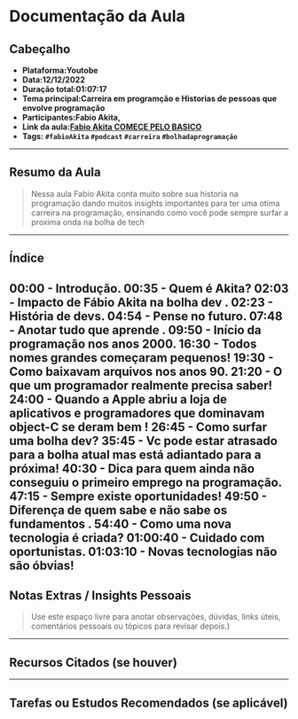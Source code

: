
# Documentação da Aula
## Cabeçalho

- **Plataforma:Youtobe**  
- **Data:12/12/2022**
- **Duração total:01:07:17**  
- **Tema principal:Carreira em programção e Historias de pessoas que envolve programação**  
- **Participantes:Fabio Akita,**  
- **Link da aula:[Fabio Akita COMECE PELO BASICO](https://youtu.be/C3tiSE1QJQ4?si=JAWFat0kJDq5cYEx)**  
- **Tags: `#fabioAkita` `#podcast` `#carreira` `#bolhadaprogramação`**


---

## Resumo da Aula

> Nessa aula Fabio Akita conta muito sobre sua historia na programação dando muitos insights importantes para ter uma otima carreira na programação, ensinando como você pode sempre surfar a proxima onda na bolha de tech

---

## Índice

00:00 - Introdução.
00:35 - Quem é Akita?
02:03 - Impacto de Fábio Akita na bolha dev .
02:23 - História de devs.
04:54 - Pense no futuro.
07:48 - Anotar tudo que aprende .
09:50 - Início da programação nos anos 2000.
16:30 - Todos nomes grandes começaram pequenos!
19:30 - Como baixavam arquivos nos anos 90.
21:20 - O que um programador realmente precisa saber!
24:00 - Quando a Apple abriu a loja de aplicativos e programadores que dominavam object-C se deram bem !
26:45 - Como surfar uma bolha dev?
35:45 - Vc pode estar atrasado para a bolha atual mas está adiantado para a próxima!
40:30 - Dica para quem ainda não conseguiu o primeiro emprego na programação.
47:15 - Sempre existe oportunidades!
49:50 - Diferença de quem sabe e não sabe os fundamentos .
54:40 - Como uma nova tecnologia é criada?
01:00:40 - Cuidado com oportunistas.
01:03:10 - Novas tecnologias não são óbvias!
---

## Notas Extras / Insights Pessoais

> Use este espaço livre para anotar observações, dúvidas, links úteis, comentários pessoais ou tópicos para revisar depois.)

---

## Recursos Citados (se houver)

<!-- 
- [Nome do recurso 1](link)
- [Nome do recurso 2](link)
--->

---

## Tarefas ou Estudos Recomendados (se aplicável)

<!--
- [ ] Rever o conceito de X
- [ ] Testar ferramenta Y
- [ ] Pesquisar mais sobre Z
-->
